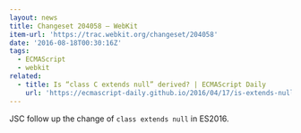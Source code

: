 ```yaml
---
layout: news
title: Changeset 204058 – WebKit
item-url: 'https://trac.webkit.org/changeset/204058'
date: '2016-08-18T00:30:16Z'
tags:
  - ECMAScript
  - webkit
related:
  - title: Is “class C extends null” derived? | ECMAScript Daily
    url: 'https://ecmascript-daily.github.io/2016/04/17/is-extends-null-derived'
---
```

JSC follow up the change of `class extends null` in ES2016.

